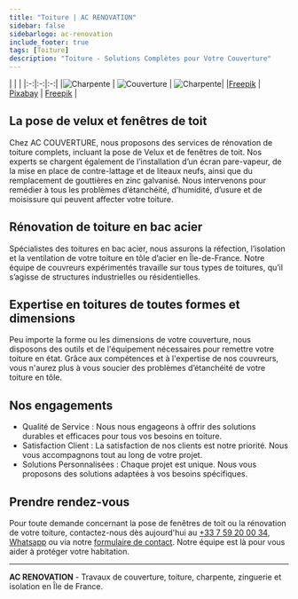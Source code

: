 ```yaml
---
title: "Toiture | AC RENOVATION"
sidebar: false
sidebarlogo: ac-renovation
include_footer: true
tags: [Toiture]
description: "Toiture - Solutions Complètes pour Votre Couverture"
---
```

| | |
|:-:|:-:|:-:|
|![Charpente](/images/illustrations/images/ac-renovation-charpente-1.jpg) | ![Couverture](/images/illustrations/images/ac-renovation-couverture-2.jpg) | ![Charpente](/images/illustrations/images/ac-renovation-charpente-3.jpg)|
|<a href="https://fr.freepik.com/photos-gratuite/vue-face-construction-toit-lumiere-du-jour_11106773.htm#fromView=search&page=1&position=4&uuid=0e67f594-680c-48fe-bc83-45867f443ccf">Freepik</a> | <a href="https://pixabay.com/fr//?utm_source=link-attribution&utm_medium=referral&utm_campaign=image&utm_content=2587752">Pixabay</a> | <a href="https://fr.freepik.com/photos-gratuite/tas-planches-bois_11106921.htm#fromView=search&page=1&position=40&uuid=49022abe-26cc-44a2-a03b-90bae898cddd">Freepik</a> |


## La pose de velux et fenêtres de toit

Chez AC COUVERTURE, nous proposons des services de rénovation de toiture complets, incluant la pose de Velux et de fenêtres de toit. Nos experts se chargent également de l’installation d’un écran pare-vapeur, de la mise en place de contre-lattage et de liteaux neufs, ainsi que du remplacement de gouttières en zinc galvanisé. Nous intervenons pour remédier à tous les problèmes d’étanchéité, d’humidité, d’usure et de moisissure qui peuvent affecter votre toiture.

## Rénovation de toiture en bac acier

Spécialistes des toitures en bac acier, nous assurons la réfection, l’isolation et la ventilation de votre toiture en tôle d’acier en Île-de-France. Notre équipe de couvreurs expérimentés travaille sur tous types de toitures, qu’il s’agisse de structures industrielles ou résidentielles.

## Expertise en toitures de toutes formes et dimensions

Peu importe la forme ou les dimensions de votre couverture, nous disposons des outils et de l'équipement nécessaires pour remettre votre toiture en état. Grâce aux compétences et à l'expertise de nos couvreurs, vous n'aurez plus à vous soucier des problèmes d’étanchéité de votre toiture en tôle.

## Nos engagements

- Qualité de Service : Nous nous engageons à offrir des solutions durables et efficaces pour tous vos besoins en toiture.
- Satisfaction Client : La satisfaction de nos clients est notre priorité. Nous vous accompagnons tout au long de votre projet.
- Solutions Personnalisées : Chaque projet est unique. Nous vous proposons des solutions adaptées à vos besoins spécifiques.


## Prendre rendez-vous

Pour toute demande concernant la pose de fenêtres de toit ou la rénovation de votre toiture, contactez-nous dès aujourd'hui au [+33 7 59 20 00 34](tel:+33759200034), [Whatsapp](https://wa.me/33759200034) ou via notre [formulaire de contact](../index.html#contact). Notre équipe est là pour vous aider à protéger votre habitation.

---

**AC RENOVATION** - Travaux de couverture, toiture, charpente, zinguerie et isolation en Île de France.
